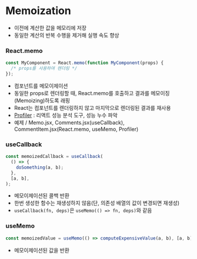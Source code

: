 # Memoization
- 이전에 계산한 값을 메모리에 저장
- 동일한 계산의 반복 수행을 제거해 실행 속도 향상

### React.memo
```javascript
const MyComponent = React.memo(function MyComponent(props) {
  /* props를 사용하여 렌더링 */
});
```
- 컴포넌트를 메모이제이션
- 동일한 props로 렌더링할 때, React.memo를 호출하고 결과를 메모이징(Memoizing)하도록 래핑
- React는 컴포넌트를 렌더링하지 않고 마지막으로 렌더링된 결과를 재사용
- <a href="https://ko.reactjs.org/docs/profiler.html">Profiler</a> : 리액트 성능 분석 도구, 성능 누수 파악
- 예제 / Memo.jsx, Comments.jsx(useCallback), CommentItem.jsx(React.memo, useMemo, Profiler)

### useCallback
```javascript
const memoizedCallback = useCallback(
  () => {
    doSomething(a, b);
  },
  [a, b],
);
```
- 메모이제이션된 콜백 반환
- 한번 생성한 함수는 재생성하지 않음(단, 의존성 배열의 값이 변경되면 재생성)
- `useCallback(fn, deps)`은 `useMemo(() => fn, deps)`와 같음

### useMemo
```javascript
const memoizedValue = useMemo(() => computeExpensiveValue(a, b), [a, b]);
```
- 메모이제이션된 값을 반환
